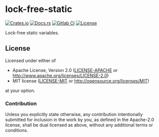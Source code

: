 # lock-free-static

[![Crates.io][crates_badge]][crates]
[![Docs.rs][docs_badge]][docs]
[![Gitlab CI][gitlab_badge]][gitlab]
[![License][license_badge]][license]

[crates_badge]: https://img.shields.io/crates/v/lock-free-static.svg
[docs_badge]: https://docs.rs/lock-free-static/badge.svg
[gitlab_badge]: https://gitlab.com/agerasev/lock-free-static/badges/master/pipeline.svg
[license_badge]: https://img.shields.io/crates/l/lock-free-static.svg

[crates]: https://crates.io/crates/lock-free-static
[docs]: https://docs.rs/lock-free-static
[gitlab]: https://gitlab.com/agerasev/lock-free-static/-/pipelines?scope=branches&ref=master
[license]: #license

Lock-free static variables.

## License

Licensed under either of

 * Apache License, Version 2.0 ([LICENSE-APACHE](LICENSE-APACHE) or http://www.apache.org/licenses/LICENSE-2.0)
 * MIT license ([LICENSE-MIT](LICENSE-MIT) or http://opensource.org/licenses/MIT)

at your option.

### Contribution

Unless you explicitly state otherwise, any contribution intentionally submitted
for inclusion in the work by you, as defined in the Apache-2.0 license, shall be dual licensed as above, without any
additional terms or conditions.

